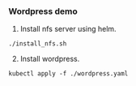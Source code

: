 ### Wordpress demo

1. Install nfs server using helm.

```
./install_nfs.sh
```

2. Install wordpress.

```
kubectl apply -f ./wordpress.yaml
```
